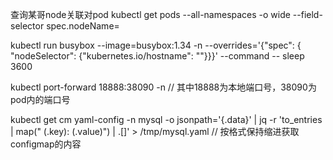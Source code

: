 查询某哥node关联对pod
kubectl get pods --all-namespaces -o wide --field-selector spec.nodeName=<node>

kubectl run busybox --image=busybox:1.34 -n <namespace> --overrides='{"spec": { "nodeSelector": {"kubernetes.io/hostname": "<nodename>"}}}' --command -- sleep 3600

kubectl port-forward <podname> 18888:38090 -n <namespace> // 其中18888为本地端口号，38090为pod内的端口号

kubectl get cm yaml-config -n mysql -o jsonpath='{.data}' | jq -r 'to_entries | map("  \(.key): \(.value)") | .[]' > /tmp/mysql.yaml // 按格式保持缩进获取configmap的内容